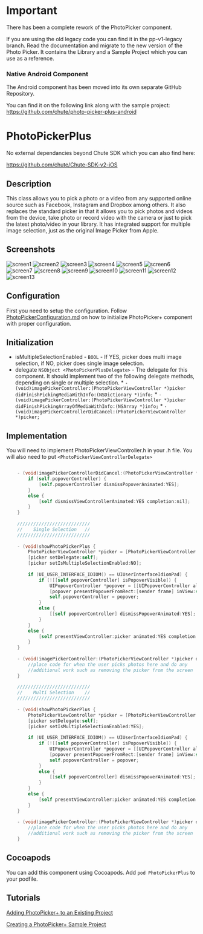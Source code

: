 Important
==========

There has been a complete rework of the PhotoPicker component. 

If you are using the old legacy code you can find it in the pp-v1-legacy branch.
Read the documentation and migrate to the new version of the Photo Picker. It contains the Library and a Sample Project which you can use as a reference.

### Native Android Component


The Android component has been moved into its own separate GitHub Repository.

You can find it on the following link along with the sample project:
https://github.com/chute/photo-picker-plus-android



PhotoPickerPlus
==============

No external dependancies beyond Chute SDK which you can also find here:

https://github.com/chute/Chute-SDK-v2-iOS

Description
-----------

This class allows you to pick a photo or a video from any supported online source such as Facebook, Instagram and Dropbox among others. It also replaces the standard picker in that it allows you to pick photos and videos from the device, take photo or record video with the camera or just to pick the latest photo/video in your library. It has integrated support for multiple image selection, just as the original Image Picker from Apple.

Screenshots
-----------
![screen1](/screenshots/screen1.png)
![screen2](/screenshots/screen2.png)
![screen3](/screenshots/screen3.png)
![screen4](/screenshots/screen4.png)
![screen5](/screenshots/screen5.png)
![screen6](/screenshots/screen6.png)
![screen7](/screenshots/screen7.png)
![screen8](/screenshots/screen8.png)
![screen9](/screenshots/screen9.png)
![screen10](/screenshots/screen10.png)
![screen11](/screenshots/screen11.png)
![screen12](/screenshots/screen12.png)
![screen13](/screenshots/screen13.png)

Configuration
-------------
First you need to setup the configuration. Follow [PhotoPickerConfiguration.md](PhotoPickerConfiguration.md) on how to initialize PhotoPicker+ component with proper configuration.

Initialization
--------------

 *   isMultipleSelectionEnabled - `BOOL` - If YES, picker does multi image selection, if NO, picker does single image selection.
 *   delegate `NSObject <PhotoPickerPlusDelegate>` - The delegate for this component. It should implement two of the following delegate methods, depending on single or multiple selection.
    *  `- (void)imagePickerController:(PhotoPickerViewController *)picker didFinishPickingMediaWithInfo:(NSDictionary *)info;`
    *  `- (void)imagePickerController:(PhotoPickerViewController *)picker didFinishPickingArrayOfMediaWithInfo:(NSArray *)info;`
    *  `- (void)imagePickerControllerDidCancel:(PhotoPickerViewController *)picker;`
    
Implementation
--------------
You will need to implement PhotoPickerViewController.h in your .h file. You will also need to put `<PhotoPickerViewControllerDelegate>`
```objective-c

	- (void)imagePickerControllerDidCancel:(PhotoPickerViewController *)picker{
    	if (self.popoverController) {
        	[self.popoverController dismissPopoverAnimated:YES];
    	}
    	else {
        	[self dismissViewControllerAnimated:YES completion:nil];
    	}
	}
	
    ///////////////////////////
    //	  Single Selection   //
    ///////////////////////////
    
    - (void)showPhotoPickerPlus {
    	PhotoPickerViewController *picker = [PhotoPickerViewController new];
    	[picker setDelegate:self];
    	[picker setIsMultipleSelectionEnabled:NO];
    
    	if (UI_USER_INTERFACE_IDIOM() == UIUserInterfaceIdiomPad) {
        	if (![[self popoverController] isPopoverVisible]) {
            	UIPopoverController *popover = [[UIPopoverController alloc] initWithContentViewController:picker];
            	[popover presentPopoverFromRect:[sender frame] inView:self.view permittedArrowDirections:UIPopoverArrowDirectionAny animated:YES];
	            self.popoverController = popover;
    	    }
        	else {
            	[[self popoverController] dismissPopoverAnimated:YES];
	        }
    	}
	    else {
    	    [self presentViewController:picker animated:YES completion:nil];
	    }
	}
	
	- (void)imagePickerController:(PhotoPickerViewController *)picker didFinishPickingMediaWithInfo:(NSDictionary *)info{
		//place code for when the user picks photos here and do any
	    //additional work such as removing the picker from the screen
	}
	
	///////////////////////////
    //	  Multi Selection    //
    ///////////////////////////
    
    - (void)showPhotoPickerPlus {
    	PhotoPickerViewController *picker = [PhotoPickerViewController new];
    	[picker setDelegate:self];
    	[picker setIsMultipleSelectionEnabled:YES];
    	
    	if (UI_USER_INTERFACE_IDIOM() == UIUserInterfaceIdiomPad) {
        	if (![[self popoverController] isPopoverVisible]) {
            	UIPopoverController *popover = [[UIPopoverController alloc] initWithContentViewController:picker];
            	[popover presentPopoverFromRect:[sender frame] inView:self.view permittedArrowDirections:UIPopoverArrowDirectionAny animated:YES];
            	self.popoverController = popover;
        	}
        	else {
            	[[self popoverController] dismissPopoverAnimated:YES];
        	}
    	}
    	else {
        	[self presentViewController:picker animated:YES completion:nil];
    	}
	}
	
	- (void)imagePickerController:(PhotoPickerViewController *)picker didFinishPickingArrayOfMediaWithInfo:(NSArray *)info{
		//place code for when the user picks photos here and do any
	    //additional work such as removing the picker from the screen
	}
```

Cocoapods
---------

You can add this component using Cocoapods. Add `pod PhotoPickerPlus` to your podfile. 

Tutorials
---------

[Adding PhotoPicker+ to an Existing Project](AddToExisting.md)

[Creating a PhotoPicker+ Sample Project](ChuteStarterProject.md)
